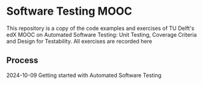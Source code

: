 # Software Testing MOOC
This repository is a copy of the code examples and exercises of TU Delft's edX MOOC on Automated Software Testing: Unit Testing, Coverage Criteria and Design for Testability. All exercises are recorded here

## Process
2024-10-09 Getting started with Automated Software Testing
